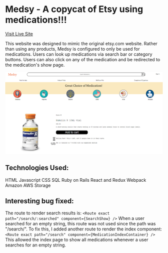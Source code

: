 # Medsy - A copycat of Etsy using medications!!!

[Visit Live Site](http://medsy.herokuapp.com/#/)

This website was designed to mimic the original etsy.com website. Rather than using any products, Medsy is configured to only be used for medications. Users can look up medications via search bar or category buttons. Users can also click on any of the medication and be redirected to the medication's show page.

![website structure](medsy-2.png)

## Technologies Used:
HTML
Javascript
CSS
SQL
Ruby on Rails
React and Redux
Webpack
Amazon AWS Storage

## Interesting bug fixed:
The route to render search results is:
    `<Route exact path="/search/:searched" component={SearchShow} />` 
When a user searched for an empty string, this route was not used since the path was "/search/".
To fix this, I added another route to render the index component:
    `<Route exact path="/search" component={MedicationIndexContainer} />`
This allowed the index page to show all medications whenever a user searches for an empty string.



